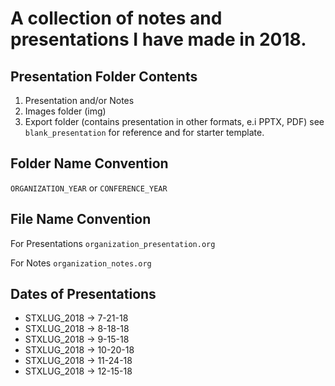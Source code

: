 # A collection of notes and presentations I have made in 2018.

## Presentation Folder Contents

1. Presentation and/or Notes
2. Images folder (img)
3. Export folder (contains presentation in other formats, e.i PPTX, PDF)
see `blank_presentation` for reference and for starter template.

## Folder Name Convention

`ORGANIZATION_YEAR`
or
`CONFERENCE_YEAR`

## File Name Convention

For Presentations
`organization_presentation.org`

For Notes
`organization_notes.org`

## Dates of Presentations
* STXLUG_2018 -> 7-21-18 
* STXLUG_2018 -> 8-18-18
* STXLUG_2018 -> 9-15-18
* STXLUG_2018 -> 10-20-18
* STXLUG_2018 -> 11-24-18
* STXLUG_2018 -> 12-15-18
